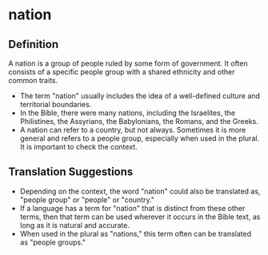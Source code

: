 # nation

## Definition

A nation is a group of people ruled by some form of government. It often consists of a specific people group with a shared ethnicity and other common traits.

* The term "nation" usually includes the idea of a well-defined culture and territorial boundaries.
* In the Bible, there were many nations, including the Israelites, the Philistines, the Assyrians, the Babylonians, the Romans, and the Greeks.
* A nation can refer to a country, but not always. Sometimes it is more general and refers to a people group, especially when used in the plural. It is important to check the context.


## Translation Suggestions



* Depending on the context, the word "nation" could also be translated as, "people group" or "people" or "country."
* If a language has a term for "nation" that is distinct from these other terms, then that term can be used wherever it occurs in the Bible text, as long as it is natural and accurate.
* When used in the plural as "nations," this term often can be translated as "people groups."